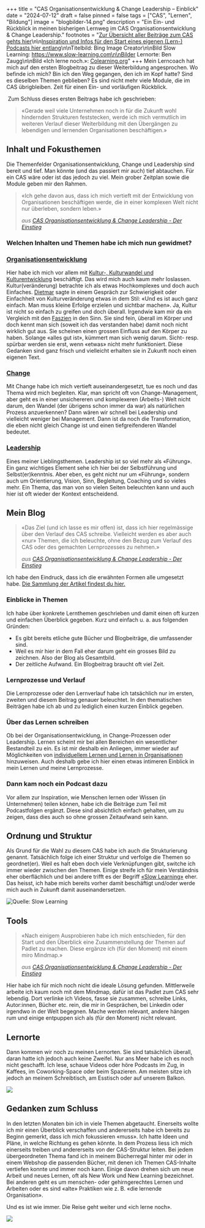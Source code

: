 +++
title = "CAS Organisationsentwicklung & Change Leadership – Einblick"
date = "2024-07-12"
draft = false
pinned = false
tags = ["CAS", "Lernen", "Bildung"]
image = "blogbilder-14.png"
description = "Ein Ein- und Rückblick in meinen bisherigen Lernweg im CAS Organisationsentwicklung & Change Leadership."
footnotes = "[Zur Übersicht aller Beiträge zum CAS gehts hier](https://www.bensblog.ch/cas-organisationsentwicklung-change-leadership-buecher-und-blogposts/)\n\n[Inspiration und Infos für den Start eines eigenen (Lern-) Podcasts hier entlang](https://www.bensblog.ch/tags/podcast/)\n\nTitelbild: Bing Image Creator\n\nBild Slow Learning: https://www.slow-learning.com\n\nBilder Lernorte: Ben Zaugg\n\nBild «Ich lerne noch.»: [Colearning.org](https://www.colearning.org)"
+++
Mein Lerncoach hat mich auf den ersten Blogbeitrag zu dieser Weiterbildung angesprochen. Wo befinde ich mich? Bin ich den Weg gegangen, den ich im Kopf hatte? Sind es dieselben Themen geblieben? Es sind nicht mehr viele Module, die im CAS übrigbleiben. Zeit für einen Ein- und vorläufigen Rückblick.

 Zum Schluss dieses ersten Beitrags habe ich geschrieben: 

> «Gerade weil viele Unternehmen noch in für die Zukunft wohl hindernden Strukturen feststecken, werde ich mich vermutlich im weiteren Verlauf dieser Weiterbildung mit den Übergängen zu lebendigen und lernenden Organisationen beschäftigen.»

## Inhalt und Fokusthemen 

Die Themenfelder Organisationsentwicklung, Change und Leadership sind bereit und tief. Man könnte (und das passiert mir auch) tief abtauchen. Für ein CAS wäre oder ist das jedoch zu viel. Mein grober Zeitplan sowie die Module geben mir den Rahmen. 

> «Ich gehe davon aus, dass ich mich vertieft mit der Entwicklung von Organisationen beschäftigen werde, die in einer komplexen Welt nicht nur überleben, sondern leben.»
>
> *aus [CAS Organisationsentwicklung & Change Leadership - Der Einstieg](https://www.bensblog.ch/cas_organisationsentwicklung_change_leadership_dereinstieg/)*

### Welchen Inhalten und Themen habe ich mich nun gewidmet?

### [Organisationsentwicklung](https://www.bensblog.ch/tags/organisationsentwicklung/)

Hier habe ich mich vor allem mit [Kultur-, Kulturwandel und Kulturentwicklung](https://www.bensblog.ch/organisationskultur/) beschäftigt. Das wird mich auch kaum mehr loslassen. Kultur(veränderung) betrachte ich als etwas Hochkomplexes und doch auch Einfaches. [Dietmar](https://ikf.ch/de/institut/prof-dr-dietmar-treichel) sagte in einem Gespräch zur Schwierigkeit oder Einfachheit von Kulturveränderung etwas in dem Stil: «Und es ist auch ganz einfach. Man muss kleine Erfolge erzielen und sichtbar machen». Ja, Kultur ist nicht so einfach zu greifen und doch überall. Irgendwie kam mir da ein Vergleich mit den [Faszien](<https://de.wikipedia.org/wiki/Faszie>) in den Sinn. Sie sind fein, überall im Körper und doch kennt man sich (soweit ich das verstanden habe) damit noch nicht wirklich gut aus. Sie scheinen einen grossen Einfluss auf den Körper zu haben. Solange «alles gut ist», kümmert man sich wenig darum. Sicht- resp. spürbar werden sie erst, wenn «etwas» nicht mehr funktioniert. Diese Gedanken sind ganz frisch und vielleicht erhalten sie in Zukunft noch einen eigenen Text. 

### [Change](https://www.bensblog.ch/tags/change/)

Mit Change habe ich mich vertieft auseinandergesetzt, tue es noch und das Thema wird mich begleiten. Klar, man spricht oft von Change-Management, aber geht es in einer unsichereren und komplexeren (Arbeits-) Welt nicht darum, den Wandel (der übrigens schon immer da war) als natürlichen Prozess anzuerkennen? Dann wären wir schnell bei Leadership und vielleicht weniger bei Management. Dann ist da noch die Transformation, die eben nicht gleich Change ist und einen tiefgreifenderen Wandel bedeutet. 

### [Leadership](https://www.bensblog.ch/tags/leadership/)

Eines meiner Lieblingsthemen. Leadership ist so viel mehr als «Führung». Ein ganz wichtiges Element sehe ich hier bei der Selbstführung und Selbst(er)kenntnis. Aber eben, es geht nicht nur um «Führung», sondern auch um Orientierung, Vision, Sinn, Begleitung, Coaching und so vieles mehr. Ein Thema, das man von so vielen Seiten beleuchten kann und auch hier ist oft wieder der Kontext entscheidend. 

## Mein Blog

> «Das Ziel (und ich lasse es mir offen) ist, dass ich hier regelmässige über den Verlauf des CAS schreibe. Vielleicht werden es aber auch «nur» Themen, die ich beleuchte, ohne den Bezug zum Verlauf des CAS oder des gemachten Lernprozesses zu nehmen.»
>
> *aus [CAS Organisationsentwicklung & Change Leadership - Der Einstieg](https://www.bensblog.ch/cas_organisationsentwicklung_change_leadership_dereinstieg/)*

Ich habe den Eindruck, dass ich die erwähnten Formen alle umgesetzt habe. [Die Sammlung der Artikel findest du hier. ](https://www.bensblog.ch/cas-organisationsentwicklung-change-leadership-buecher-und-blogposts/)

### Einblicke in Themen

Ich habe über konkrete Lernthemen geschrieben und damit einen oft kurzen und einfachen Überblick gegeben. Kurz und einfach u. a. aus folgenden Gründen:

* Es gibt bereits etliche gute Bücher und Blogbeiträge, die umfassender sind.
* Weil es mir hier in dem Fall eher darum geht ein grosses Bild zu zeichnen. Also der Blog als Gesamtbild.
* Der zeitliche Aufwand. Ein Blogbeitrag braucht oft viel Zeit.

### Lernprozesse und Verlauf

Die Lernprozesse oder den Lernverlauf habe ich tatsächlich nur im ersten, zweiten und diesem Beitrag genauer beleuchtet. In den thematischen Beiträgen habe ich ab und zu lediglich einen kurzen Einblick gegeben. 

### Über das Lernen schreiben

Ob bei der Organisationsentwicklung, in Change-Prozessen oder Leadership. Lernen scheint mir bei allen Bereichen ein wesentlicher Bestandteil zu ein. Es ist mir deshalb ein Anliegen, immer wieder auf Möglichkeiten von [individuellem Lernen und Lernen in Organisationen](https://www.bensblog.ch/tags/lernen/) hinzuweisen. Auch deshalb gebe ich hier einen etwas intimeren Einblick in mein Lernen und meine Lernprozesse. 

### Dann kam noch ein Podcast dazu

Vor allem zur Inspiration, wie Menschen lernen oder Wissen (in Unternehmen) teilen können, habe ich die Beiträge zum Teil mit Podcastfolgen ergänzt. Diese sind absichtlich einfach gehalten, um zu zeigen, dass dies auch so ohne grossen Zeitaufwand sein kann. 

<script class="podigee-podcast-player" src="https://player.podigee-cdn.net/podcast-player/javascripts/podigee-podcast-player.js" data-configuration="https://entwicklungsfreiraum-siebenminuten.podigee.io/10-neue-episode/embed?context=external"></script>

## Ordnung und Struktur

Als Grund für die Wahl zu diesem CAS habe ich auch die Strukturierung genannt. Tatsächlich folge ich einer Struktur und verfolge die Themen so geordnet(er). Weil es halt eben doch viele Verknüpfungen gibt, switche ich immer wieder zwischen den Themen. Einige streife ich für mein Verständnis eher oberflächlich und bei andere trifft es der Begriff [«Slow Learning»](https://www.slow-learning.com) eher. Das heisst, ich habe mich bereits vorher damit beschäftigt und/oder werde mich auch in Zukunft damit auseinandersetzen. 

![Quelle: Slow Learning ](blogbilder.jpg)

## Tools

> «Nach einigem Ausprobieren habe ich mich entschieden, für den Start und den Überblick eine Zusammenstellung der Themen auf Padlet zu machen. Diese ergänze ich (für den Moment) mit einem miro Mindmap.»
>
> *aus [CAS Organisationsentwicklung & Change Leadership - Der Einstieg](https://www.bensblog.ch/cas_organisationsentwicklung_change_leadership_dereinstieg/)*

Hier habe ich für mich noch nicht die ideale Lösung gefunden. Mittlerweile arbeite ich kaum noch mit dem Mindmap, dafür ist das Padlet zum CAS sehr lebendig. Dort verlinke ich Videos, fasse sie zusammen, schreibe Links, Autor:innen, Bücher etc. rein, die mir in Gesprächen, bei Linkedin oder irgendwo in der Welt begegnen. Mache werden relevant, andere hängen rum und einige entpuppen sich als (für den Moment) nicht relevant. 

## Lernorte 

Dann kommen wir noch zu meinen Lernorten. Sie sind tatsächlich überall, daran hatte ich jedoch auch keine Zweifel. Nur ans Meer habe ich es noch nicht geschafft. Ich lese, schaue Videos oder höre Podcasts im Zug, in Kaffees, im Coworking-Space oder beim Spazieren. Am meisten sitze ich jedoch an meinem Schreibtisch, am Esstisch oder auf unserem Balkon. 

![](lernorte.jpg)

## Gedanken zum Schluss

In den letzten Monaten bin ich in viele Themen abgetaucht. Einerseits wollte ich mir einen Überblick verschaffen und andererseits habe ich bereits zu Beginn gemerkt, dass ich mich fokussieren «muss». Ich hatte Ideen und Pläne, in welche Richtung es gehen könnte. In dem Prozess liess ich mich einerseits treiben und andererseits von der CAS-Struktur leiten. Bei jedem übergeordneten Thema fand ich in meinem Bücherregal hinter mir oder in einem Webshop die passenden Bücher, mit denen ich Themen CAS-Inhalte vertiefen konnte und immer noch kann. Einige davon drehen sich um neue Arbeit und neues Lernen, oft als New Work und New Learning bezeichnet. Bei anderen geht es um menschen- oder gehirngerechtes Lernen und Arbeiten oder es sind «alte» Praktiken wie z. B. «die lernende Organisation». 

Und es ist wie immer. Die Reise geht weiter und «ich lerne noch».

![](ich-lerne-noch-11x3cm-black.png)